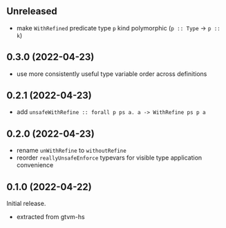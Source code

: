 ## Unreleased
  * make `WithRefined` predicate type `p` kind polymorphic (`p :: Type` -> `p :: k`)

## 0.3.0 (2022-04-23)
  * use more consistently useful type variable order across definitions

## 0.2.1 (2022-04-23)
  * add `unsafeWithRefine :: forall p ps a. a -> WithRefine ps p a`

## 0.2.0 (2022-04-23)
  * rename `unWithRefine` to `withoutRefine`
  * reorder `reallyUnsafeEnforce` typevars for visible type application
    convenience

## 0.1.0 (2022-04-22)
Initial release.

  * extracted from gtvm-hs
